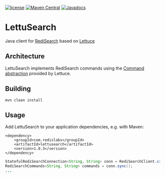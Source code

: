 [![license](https://img.shields.io/github/license/RediSearch/lettusearch.svg)](https://github.com/RediSearch/lettusearch)
[![Maven Central](https://maven-badges.herokuapp.com/maven-central/com.redislabs/lettusearch/badge.svg)](https://maven-badges.herokuapp.com/maven-central/com.redislabs/lettusearch)
[![Javadocs](https://www.javadoc.io/badge/com.redislabs/lettusearch.svg)](https://www.javadoc.io/doc/com.redislabs/lettusearch)
<!--[![Codecov](https://codecov.io/gh/RediSearch/lettusearch/branch/master/graph/badge.svg)](https://codecov.io/gh/RediSearch/lettusearch)-->
<!--[![CircleCI](https://circleci.com/gh/RediSearch/lettusearch/tree/master.svg?style=svg)](https://circleci.com/gh/RediSearch/lettusearch/tree/master)
[![GitHub issues](https://img.shields.io/github/release/RediSearch/lettusearch.svg)](https://github.com/RediSearch/lettusearch/releases/latest)-->

# LettuSearch
Java client for [RediSearch](https://redisearch.io) based on [Lettuce](https://lettuce.io)

## Architecture
LettuSearch implements RediSearch commands using the [Command abstraction](https://lettuce.io/core/5.0.1.RELEASE/reference/#_custom_commands) provided by Lettuce.

## Building
```
mvn clean install
```

## Usage
Add LettuSearch to your application dependencies, e.g. with Maven:
```
<dependency>
	<groupId>com.redislabs</groupId>
	<artifactId>lettusearch</artifactId>
	<version>1.0.3</version>
</dependency>
```

```java
StatefulRediSearchConnection<String, String> conn = RediSearchClient.create("redis://localhost").connect();
RediSearchCommands<String, String> commands = conn.sync();
...
```
